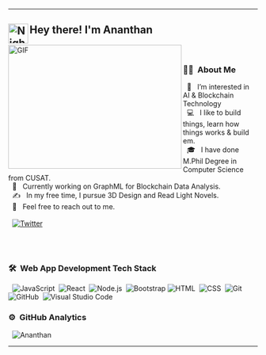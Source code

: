 <p align="center">
  <hr>

  <h2><img alt="Night Coding" src="https://github.com/ananthanir/ananthanir/blob/main/assets/wave.gif" width='40' align="left"/>Hey there! I'm Ananthan</h2>



  <img align="left" alt="GIF" src="https://github.com/ananthanir/ananthanir/blob/main/assets/coding.gif" width="350" height="250" /><br>
  ### 🧑‍💻 &nbsp;About Me <br>



  &nbsp; 👀 &nbsp; I’m interested in AI & Blockchain Technology    
  &nbsp; 💻 &nbsp; I like to build things, learn how things works & build em.  
  &nbsp; 🎓 &nbsp; I have done M.Phil Degree in Computer Science from CUSAT.  
  &nbsp; 🌱 &nbsp; Currently working on GraphML for Blockchain Data Analysis.  
  &nbsp; ✍️ &nbsp; In my free time, I pursue 3D Design and Read Light Novels.  
  &nbsp; 💬 &nbsp; Feel free to reach out to me.  <br><br>
  &nbsp; [![Twitter](https://img.shields.io/twitter/follow/ananthanigr?style=social)](https://twitter.com/ananthanigr)
  

  <br><br>
  ### 🛠 &nbsp;Web App Development Tech Stack

  &nbsp; ![JavaScript](https://img.shields.io/badge/-JavaScript-05122A?style=flat&logo=javascript)&nbsp;
  ![React](https://img.shields.io/badge/-React-05122A?style=flat&logo=react)&nbsp;
  ![Node.js](https://img.shields.io/badge/-Node.js-05122A?style=flat&logo=node.js)&nbsp;
  ![Bootstrap](https://img.shields.io/badge/-Bootstrap-05122A?style=flat&logo=bootstrap&logoColor=563D7C)
  ![HTML](https://img.shields.io/badge/-HTML-05122A?style=flat&logo=HTML5)&nbsp;
  ![CSS](https://img.shields.io/badge/-CSS-05122A?style=flat&logo=CSS3&logoColor=1572B6)&nbsp;
  ![Git](https://img.shields.io/badge/-Git-05122A?style=flat&logo=git)&nbsp;
  ![GitHub](https://img.shields.io/badge/-GitHub-05122A?style=flat&logo=github)&nbsp;
  ![Visual Studio Code](https://img.shields.io/badge/-Visual%20Studio%20Code-05122A?style=flat&logo=visual-studio-code&logoColor=007ACC)&nbsp;

  ### ⚙️ &nbsp;GitHub Analytics
  
  &nbsp; <img src="https://github-readme-stats.vercel.app/api/top-langs?username=ananthanir&layout=compact&show_icons=true" alt="Ananthan" />
  <hr>
</p>
